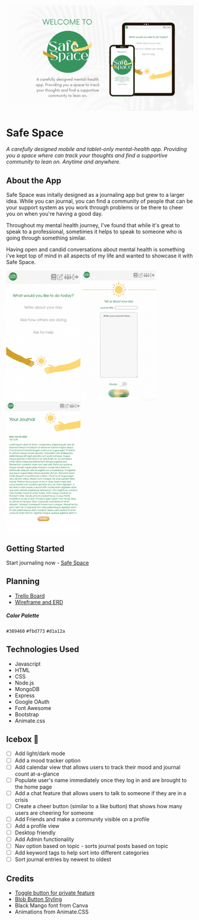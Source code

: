 ![mockup](https://github.com/smichaelonline/safe-space/blob/main/public/assets/safe-space-mockup-final.png)

# Safe Space 
*A carefully designed mobile and tablet-only mental-health app. Providing you a space where can track your thoughts and find a supportive community to lean on. Anytime and anywhere.*

## About the App 

Safe Space was initally designed as a journaling app but grew to a larger idea. While you can journal, you can find a community of people that can be your support system as you work through problems or be there to cheer you on when you're having a good day. 

Throughout my mental health journey, I've found that while it's great to speak to a professional, sometimes it helps to speak to someone who is going through something similar. 

Having open and candid conversations about mental health is something i've kept top of mind in all aspects of my life and wanted to showcase it with Safe Space. 

![Safe Space Screenshot Home Page](https://github.com/smichaelonline/safe-space/blob/main/public/assets/screenshot-1.png)
![Safe Space Screenshot New Journal View](https://github.com/smichaelonline/safe-space/blob/main/public/assets/screenshot-2.png)
![Safe Space Screenshot your Journal View](https://github.com/smichaelonline/safe-space/blob/main/public/assets/screenshot-3.png)

## Getting Started 
Start journaling now - [Safe Space](https://safe-space-journal-and-community.fly.dev/)

## Planning 
- [Trello Board](https://trello.com/invite/b/sJSXYzy5/41f1fabb8843138b6316bc38a48dc1ea/safe-space)
- [Wireframe and ERD](https://whimsical.com/safe-space-W1YXcz2jxqdnxKpzkzvd39)

##### Color Palette 
`#389460`
`#fbd773`
`#d1a12a`

## Technologies Used 
- Javascript 
- HTML
- CSS
- Node.js
- MongoDB
- Express
- Google OAuth
- Font Awesome
- Bootstrap
- Animate.css

## Icebox 🧊
- [ ] Add light/dark mode
- [ ] Add a mood tracker option 
- [ ] Add calendar view that allows users to track their mood and journal count at-a-glance
- [ ] Populate user's name immediately once they log in and are brought to the home page 
- [ ] Add a chat feature that allows users to talk to someone if they are in a crisis
- [ ] Create a cheer button (similar to a like button) that shows how many users are cheering for someone
- [ ] Add Friends and make a community visible on a profile 
- [ ] Add a profile view
- [ ] Desktop friendly 
- [ ] Add Admin functionality 
- [ ] Nav option based on topic - sorts journal posts based on topic 
- [ ] Add keyword tags to help sort into different categories 
- [ ] Sort journal entries by newest to oldest

## Credits
- [Toggle button for private feature](https://codeconvey.com/convert-checkbox-to-toggle-button-css/)
- [Blob Button Styling](https://uiverse.io/detail/adamgiebl/soft-gecko-85)
- Black Mango font from Canva
- Animations from Animate.CSS 
